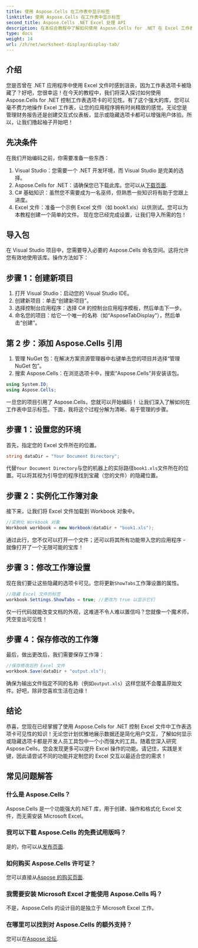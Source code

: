```yaml
---
title: 使用 Aspose.Cells 在工作表中显示标签
linktitle: 使用 Aspose.Cells 在工作表中显示标签
second_title: Aspose.Cells .NET Excel 处理 API
description: 在本综合教程中了解如何使用 Aspose.Cells for .NET 在 Excel 工作表中显示选项卡。
type: docs
weight: 14
url: /zh/net/worksheet-display/display-tab/
---
```

## 介绍
您是否曾在 .NET 应用程序中使用 Excel 文件时感到沮丧，因为工作表选项卡被隐藏了？好吧，您很幸运！在今天的教程中，我们将深入探讨如何使用 Aspose.Cells for .NET 控制工作表选项卡的可见性。有了这个强大的库，您可以毫不费力地操作 Excel 工作表，让您的应用程序拥有时尚精致的感觉。无论您是管理财务报告还是创建交互式仪表板，显示或隐藏选项卡都可以增强用户体验。所以，让我们撸起袖子开始吧！
## 先决条件
在我们开始编码之前，你需要准备一些东西：
1. Visual Studio：您需要一个 .NET 开发环境，而 Visual Studio 是完美的选择。
2.  Aspose.Cells for .NET：请确保您已下载此库。您可以从[下载页面](https://releases.aspose.com/cells/net/).
3. C# 基础知识：虽然您不需要成为一名巫师，但熟悉一些知识将有助于您跟上进度。
4. Excel 文件：准备一个示例 Excel 文件（如 book1.xls）以供测试。您可以为本教程创建一个简单的文件。
现在您已经完成设置，让我们导入所需的包！
## 导入包
在 Visual Studio 项目中，您需要导入必要的 Aspose.Cells 命名空间。这将允许您有效地使用该库。操作方法如下：
## 步骤 1：创建新项目
1. 打开 Visual Studio：启动您的 Visual Studio IDE。
2. 创建新项目：单击“创建新项目”。
3. 选择控制台应用程序：选择 C# 的控制台应用程序模板，然后单击下一步。
4. 命名您的项目：给它一个唯一的名称（如“AsposeTabDisplay”），然后单击“创建”。
## 第 2 步：添加 Aspose.Cells 引用 
1. 管理 NuGet 包：在解决方案资源管理器中右键单击您的项目并选择“管理 NuGet 包”。
2. 搜索 Aspose.Cells：在浏览选项卡中，搜索“Aspose.Cells”并安装该包。
```csharp
using System.IO;
using Aspose.Cells;
```
一旦您的项目引用了 Aspose.Cells，您就可以开始编码！
让我们深入了解如何在工作表中显示标签。下面，我将这个过程分解为清晰、易于管理的步骤。
## 步骤 1：设置您的环境
首先，指定您的 Excel 文件所在的位置。
```csharp
string dataDir = "Your Document Directory";
```
代替`Your Document Directory`与您的机器上的实际路径`book1.xls`文件所在的位置。可以将其视为引导您的程序找到宝藏（您的文件）的隐藏位置。
## 步骤 2：实例化工作簿对象
接下来，让我们将 Excel 文件加载到 Workbook 对象中。 
```csharp
//实例化 Workbook 对象
Workbook workbook = new Workbook(dataDir + "book1.xls");
```
通过此行，您不仅可以打开一个文件；还可以将其所有功能带入您的应用程序 - 就像打开了一个无限可能的宝库！
## 步骤 3：修改工作簿设置
现在我们要让这些隐藏的选项卡可见。您将更新`ShowTabs`工作簿设置的属性。
```csharp
//隐藏 Excel 文件的标签
workbook.Settings.ShowTabs = true; //更改为 true 以显示它们
```
仅一行代码就能改变文档的外观，这难道不令人难以置信吗？您就像一个魔术师，凭空变出可见性！
## 步骤 4：保存修改的工作簿
最后，做出更改后，我们需要保存工作簿：
```csharp
//保存修改后的 Excel 文件
workbook.Save(dataDir + "output.xls");
```
确保为输出文件指定不同的名称（例如`output.xls`）这样您就不会覆盖原始文件。好吧，除非您喜欢生活在边缘！
## 结论
恭喜，您现在已经掌握了使用 Aspose.Cells for .NET 控制 Excel 文件中工作表选项卡可见性的知识！无论您计划优雅地展示数据还是简化用户交互，了解如何显示或隐藏选项卡都是开发人员工具包中一个小而强大的工具。随着您深入研究 Aspose.Cells，您会发现更多可以提升 Excel 操作的功能。请记住，实践是关键，因此请尝试不同的功能并定制您的 Excel 交互以最适合您的需求！
## 常见问题解答
### 什么是 Aspose.Cells？
Aspose.Cells 是一个功能强大的.NET 库，用于创建、操作和格式化 Excel 文件，而无需安装 Microsoft Excel。
### 我可以下载 Aspose.Cells 的免费试用版吗？
是的，你可以从[发布页面](https://releases.aspose.com/).
### 如何购买 Aspose.Cells 许可证？
您可以直接从[Aspose 的购买页面](https://purchase.aspose.com/buy).
### 我需要安装 Microsoft Excel 才能使用 Aspose.Cells 吗？
不是，Aspose.Cells 的设计目的是独立于 Microsoft Excel 工作。
### 在哪里可以找到对 Aspose.Cells 的额外支持？
您可以在[Aspose 论坛](https://forum.aspose.com/c/cells/9).
